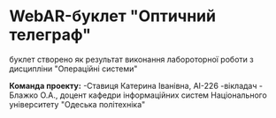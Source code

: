 # WebAR-буклет "Оптичний телеграф"
буклет створено як результат виконання лабороторної роботи з дисципліни 
"Операційні системи"

**Команда проекту:**
-Ставиця Катерина Іванівна, АІ-226
-вікладач - Блажко О.А., доцент кафедри інформаційних систем Національного університету "Одеська політехніка"
